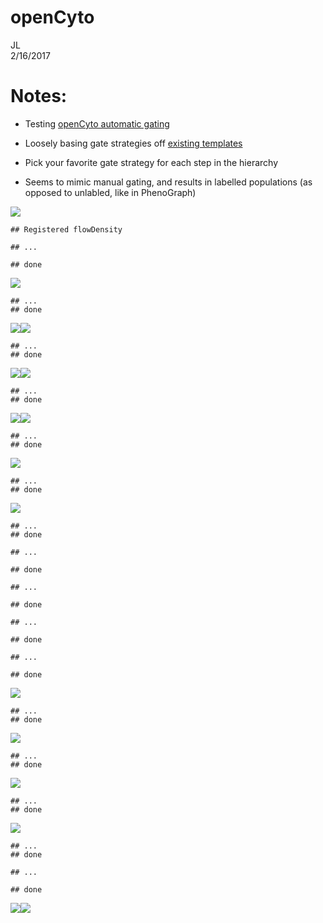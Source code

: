 # openCyto
JL  
2/16/2017  

# Notes:

- Testing [openCyto automatic gating](http://journals.plos.org/ploscompbiol/article?id=10.1371/journal.pcbi.1003806)

- Loosely basing gate strategies off [existing templates](https://www.ncbi.nlm.nih.gov/pmc/articles/PMC4748244/)

- Pick your favorite gate strategy for each step in the hierarchy 

- Seems to  mimic manual gating, and results in labelled populations (as opposed to unlabled, like in PhenoGraph)




![](openCytoPanel1_files/figure-html/unnamed-chunk-2-1.png)<!-- -->

```
## Registered flowDensity
```

```
## ...
```

```
## done
```

![](openCytoPanel1_files/figure-html/unnamed-chunk-2-2.png)<!-- -->

```
## ...
## done
```

![](openCytoPanel1_files/figure-html/unnamed-chunk-2-3.png)<!-- -->![](openCytoPanel1_files/figure-html/unnamed-chunk-2-4.png)<!-- -->

```
## ...
## done
```

![](openCytoPanel1_files/figure-html/unnamed-chunk-2-5.png)<!-- -->![](openCytoPanel1_files/figure-html/unnamed-chunk-2-6.png)<!-- -->

```
## ...
## done
```

![](openCytoPanel1_files/figure-html/unnamed-chunk-2-7.png)<!-- -->![](openCytoPanel1_files/figure-html/unnamed-chunk-2-8.png)<!-- -->

```
## ...
## done
```

![](openCytoPanel1_files/figure-html/unnamed-chunk-2-9.png)<!-- -->

```
## ...
## done
```

![](openCytoPanel1_files/figure-html/unnamed-chunk-2-10.png)<!-- -->

```
## ...
## done
```

```
## ...
```

```
## done
```

```
## ...
```

```
## done
```

```
## ...
```

```
## done
```

```
## ...
```

```
## done
```

![](openCytoPanel1_files/figure-html/unnamed-chunk-2-11.png)<!-- -->

```
## ...
## done
```

![](openCytoPanel1_files/figure-html/unnamed-chunk-2-12.png)<!-- -->

```
## ...
## done
```

![](openCytoPanel1_files/figure-html/unnamed-chunk-2-13.png)<!-- -->

```
## ...
## done
```

![](openCytoPanel1_files/figure-html/unnamed-chunk-2-14.png)<!-- -->

```
## ...
## done
```

```
## ...
```

```
## done
```

![](openCytoPanel1_files/figure-html/unnamed-chunk-2-15.png)<!-- -->![](openCytoPanel1_files/figure-html/unnamed-chunk-2-16.png)<!-- -->

